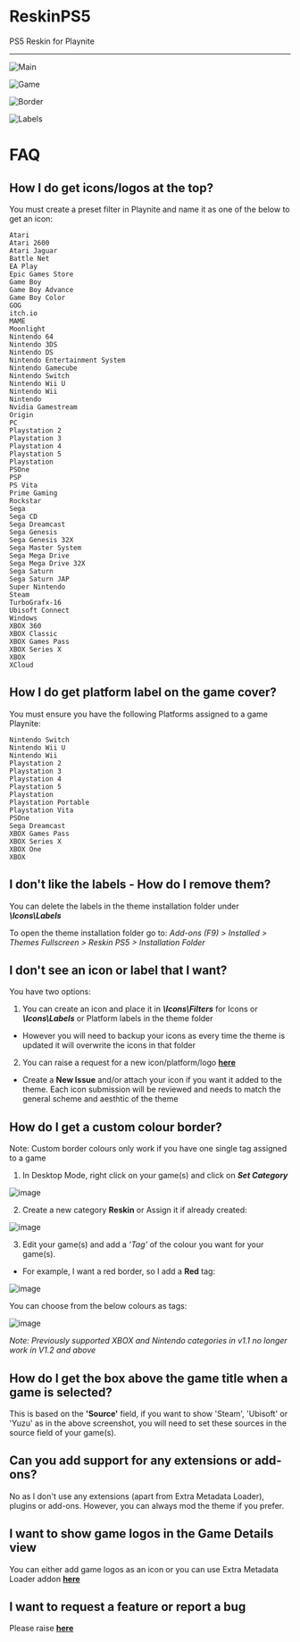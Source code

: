 # ReskinPS5
PS5 Reskin for Playnite

---

![Main](https://raw.githubusercontent.com/TheKersalMassive/ReskinPS5/main/Media/screenshot_01.jpg)

![Game](https://user-images.githubusercontent.com/90322803/156723512-9a938bc5-0990-460e-a139-f0ace105d9e5.jpg)

![Border](https://raw.githubusercontent.com/TheKersalMassive/ReskinPS5/main/Media/custom_02.jpg)

![Labels](https://raw.githubusercontent.com/TheKersalMassive/ReskinPS5/main/Media/labels_01.jpg)

# FAQ

## How I do get icons/logos at the top?
You must create a preset filter in Playnite and name it as one of the below to get an icon:
```
Atari
Atari 2600
Atari Jaguar
Battle Net
EA Play
Epic Games Store
Game Boy
Game Boy Advance
Game Boy Color
GOG
itch.io
MAME
Moonlight
Nintendo 64
Nintendo 3DS
Nintendo DS
Nintendo Entertainment System
Nintendo Gamecube
Nintendo Switch
Nintendo Wii U
Nintendo Wii
Nintendo
Nvidia Gamestream
Origin
PC
Playstation 2
Playstation 3
Playstation 4
Playstation 5
Playstation
PSOne
PSP
PS Vita
Prime Gaming
Rockstar
Sega
Sega CD
Sega Dreamcast
Sega Genesis
Sega Genesis 32X
Sega Master System
Sega Mega Drive
Sega Mega Drive 32X
Sega Saturn
Sega Saturn JAP
Super Nintendo
Steam
TurboGrafx-16
Ubisoft Connect
Windows
XBOX 360
XBOX Classic
XBOX Games Pass
XBOX Series X
XBOX
XCloud
```

## How I do get platform label on the game cover?
You must ensure you have the following Platforms assigned to a game Playnite:
```
Nintendo Switch
Nintendo Wii U
Nintendo Wii
Playstation 2
Playstation 3
Playstation 4
Playstation 5
Playstation
Playstation Portable
Playstation Vita
PSOne
Sega Dreamcast
XBOX Games Pass
XBOX Series X
XBOX One
XBOX
```

## I don't like the labels - How do I remove them?
You can delete the labels in the theme installation folder under ***\Icons\Labels***

To open the theme installation folder go to:
*Add-ons (F9) > Installed > Themes Fullscreen > Reskin PS5 > Installation Folder*

## I don't see an icon or label that I want?
You have two options:

1. You can create an icon and place it in ***\Icons\Filters*** for Icons or ***\Icons\Labels*** or Platform labels in the theme folder
- However you will need to backup your icons as every time the theme is updated it will overwrite the icons in that folder

2. You can raise a request for a new icon/platform/logo **[here](https://github.com/TheKersalMassive/ReskinPS5/issues)**
- Create a **New Issue** and/or attach your icon if you want it added to the theme. Each icon submission will be reviewed and needs to match the general scheme and aesthtic of the theme

## How do I get a custom colour border?

Note: Custom border colours only work if you have one single tag assigned to a game

1. In Desktop Mode, right click on your game(s) and click on ***Set Category***

![image](https://user-images.githubusercontent.com/90322803/140609057-c76f0643-6c7b-40be-ba84-5bb4d434e4c5.png)

2. Create a new category **Reskin** or Assign it if already created:

![image](https://user-images.githubusercontent.com/90322803/140609072-a7d03430-86b0-4978-b1b3-a538728247bb.png)

3. Edit your game(s) and add a *'Tag'* of the colour you want for your game(s).
- For example, I want a red border, so I add a **Red** tag:

![image](https://user-images.githubusercontent.com/90322803/140609117-327d217d-b20e-4847-af96-03d36d94f845.png)

You can choose from the below colours as tags:

![image](https://user-images.githubusercontent.com/90322803/140609155-4e22467c-489a-4801-9097-f1c252ab7470.png)

*Note: Previously supported XBOX and Nintendo categories in v1.1 no longer work in V1.2 and above*

## How do I get the box above the game title when a game is selected?
This is based on the **'Source'** field, if you want to show 'Steam', 'Ubisoft' or 'Yuzu' as in the above screenshot, you will need to set these sources in the source field of your game(s).


## Can you add support for any extensions or add-ons?
No as I don't use any extensions (apart from Extra Metadata Loader), plugins or add-ons. However, you can always mod the theme if you prefer.


## I want to show game logos in the Game Details view
You can either add game logos as an icon or you can use Extra Metadata Loader addon **[here](https://playnite.link/forum/thread-814.html)**


## I want to request a feature or report a bug
Please raise **[here](https://github.com/TheKersalMassive/ReskinPS5/issues)**

